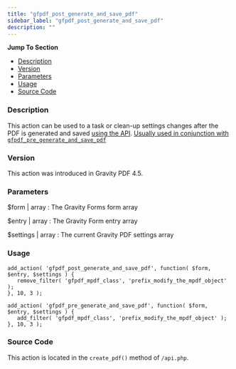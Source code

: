 ```yaml
---
title: "gfpdf_post_generate_and_save_pdf"
sidebar_label: "gfpdf_post_generate_and_save_pdf"
description: ""
---
```


**Jump To Section**

* [Description](#description)
* [Version](#version)
* [Parameters](#parameters)
* [Usage](#usage)
* [Source Code](#source-code)

### Description 

This action can be used to a task or clean-up settings changes after the PDF is generated and saved [using the API](api_create_pdf.md). [Usually used in conjunction with `gfpdf_pre_generate_and_save_pdf`](gfpdf_pre_generate_and_save_pdf.md)

### Version 

This action was introduced in Gravity PDF 4.5.

### Parameters 

$form | array
:    The Gravity Forms form array

$entry | array
:    The Gravity Form entry array

$settings | array
:    The current Gravity PDF settings array

### Usage 

```
add_action( 'gfpdf_post_generate_and_save_pdf', function( $form, $entry, $settings ) {
   remove_filter( 'gfpdf_mpdf_class', 'prefix_modify_the_mpdf_object' );
}, 10, 3 );

add_action( 'gfpdf_pre_generate_and_save_pdf', function( $form, $entry, $settings ) {
   add_filter( 'gfpdf_mpdf_class', 'prefix_modify_the_mpdf_object' );
}, 10, 3 );
```

### Source Code 

This action is located in the `create_pdf()` method of `/api.php`.